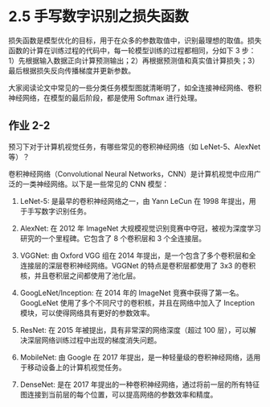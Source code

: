 # 2.5 手写数字识别之损失函数

损失函数是模型优化的目标，用于在众多的参数取值中，识别最理想的取值。损失函数的计算在训练过程的代码中，每一轮模型训练的过程都相同，分如下 3 步：1）先根据输入数据正向计算预测输出；2）再根据预测值和真实值计算损失；3）最后根据损失反向传播梯度并更新参数。

大家阅读论文中常见的一些分类任务模型图就清晰明了，如全连接神经网络、卷积神经网络，在模型的最后阶段，都是使用 Softmax 进行处理。

## 作业 2-2

预习下对于计算机视觉任务，有哪些常见的卷积神经网络（如 LeNet-5、AlexNet 等）？

卷积神经网络（Convolutional Neural Networks，CNN）是计算机视觉中应用广泛的一类神经网络。以下是一些常见的 CNN 模型：

1. LeNet-5: 是最早的卷积神经网络之一，由 Yann LeCun 在 1998 年提出，用于手写数字识别任务。

2. AlexNet: 在 2012 年 ImageNet 大规模视觉识别竞赛中夺冠，被视为深度学习研究的一个里程碑。它包含了 8 个卷积层和 3 个全连接层。

3. VGGNet: 由 Oxford VGG 组在 2014 年提出，是一个包含了多个卷积层和全连接层的深层卷积神经网络。VGGNet 的特点是卷积层都使用了 3x3 的卷积核，并且卷积层之间都使用了池化层。

4. GoogLeNet/Inception: 在 2014 年的 ImageNet 竞赛中获得了第一名。GoogLeNet 使用了多个不同尺寸的卷积核，并且在网络中加入了 Inception 模块，可以使得网络具有更好的参数效率。

5. ResNet: 在 2015 年被提出，具有非常深的网络深度（超过 100 层），可以解决深层网络训练过程中出现的梯度消失问题。

6. MobileNet: 由 Google 在 2017 年提出，是一种轻量级的卷积神经网络，适用于移动设备上的计算机视觉任务。

7. DenseNet: 是在 2017 年提出的一种卷积神经网络，通过将前一层的所有特征图连接到当前层的每个位置，可以提高网络的参数效率和精度。
